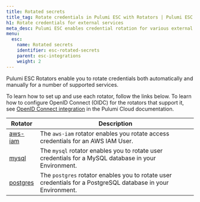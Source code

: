 ```yaml
---
title: Rotated secrets
title_tag: Rotate credentials in Pulumi ESC with Rotators | Pulumi ESC
h1: Rotate credentials for external services
meta_desc: Pulumi ESC enables credential rotation for various external services.
menu:
  esc:
    name: Rotated secrets
    identifier: esc-rotated-secrets
    parent: esc-integrations
    weight: 2
---
```


Pulumi ESC Rotators enable you to rotate credentials both automatically and manually for a number of supported services.

To learn how to set up and use each rotator, follow the links below. To learn how to configure OpenID Connect (OIDC) for the rotators that support it, see [OpenID Connect integration](/docs/pulumi-cloud/oidc/) in the Pulumi Cloud documentation.

| Rotator                                                      | Description                                                                                                  |
|--------------------------------------------------------------|--------------------------------------------------------------------------------------------------------------|
| [aws-iam](/docs/esc/integrations/rotated-secrets/aws-iam/)   | The `aws-iam` rotator enables you rotate access credentials for an AWS IAM User.                             |
| [mysql](/docs/esc/integrations/rotated-secrets/mysql/)       | The `mysql` rotator enables you to rotate user credentials for a MySQL database in your Environment.         |
| [postgres](/docs/esc/integrations/rotated-secrets/postgres/) | The `postgres` rotator enables you to rotate user credentials for a PostgreSQL database in your Environment. |
